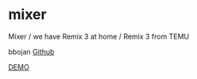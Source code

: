 # mixer

Mixer / we have Remix 3 at home / Remix 3 from TEMU

bbojan [Github](https://github.com/bbojan/mixer)

[DEMO](https://bbojan.github.io/mixer/)
